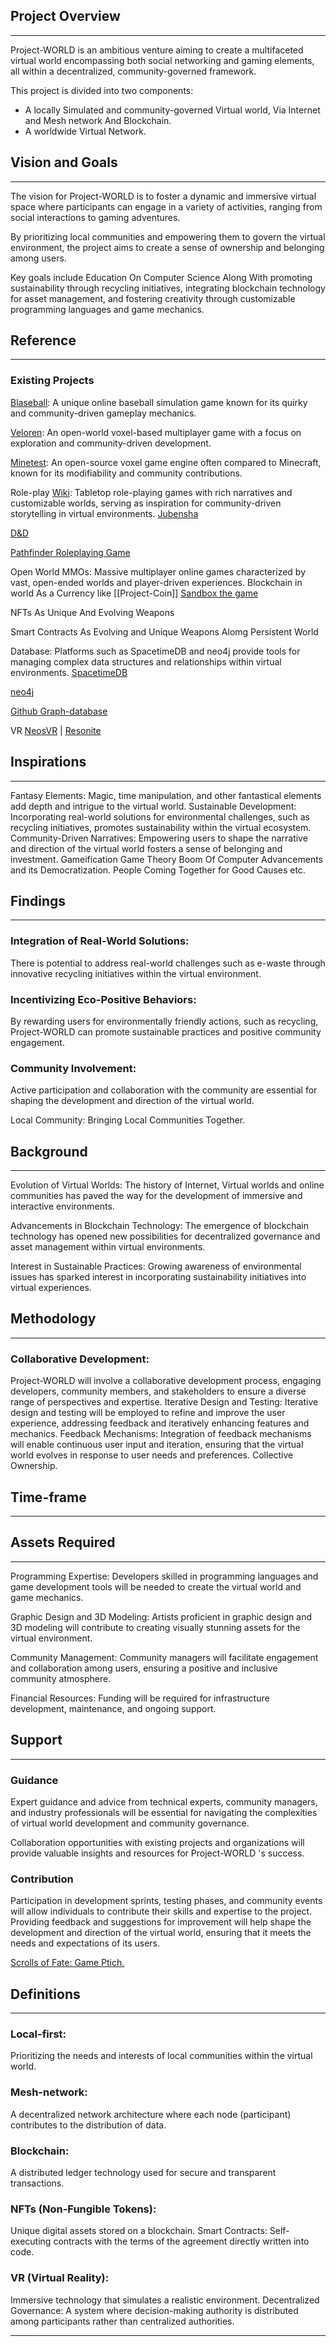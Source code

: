 ## Project Overview
---
Project-WORLD  is an ambitious venture aiming to create a multifaceted virtual world encompassing both social networking and gaming elements, all within a decentralized, community-governed framework.

This project is divided into two components:
- A locally Simulated and community-governed Virtual world, Via Internet and Mesh network And Blockchain.
- A worldwide Virtual Network.


## Vision and Goals
---
The vision for Project-WORLD  is to foster a dynamic and immersive virtual space where participants can engage in a variety of activities, ranging from social interactions to gaming adventures.

By prioritizing local communities and empowering them to govern the virtual environment, the project aims to create a sense of ownership and belonging among users.

Key goals include Education On Computer Science Along With promoting sustainability through recycling initiatives, integrating blockchain technology for asset management, and fostering creativity through customizable programming languages and game mechanics.


## Reference
---
### Existing Projects
[Blaseball](https://www.blaseball.wiki/w/Main_Page): 
A unique online baseball simulation game known for its quirky and community-driven gameplay mechanics.

[Veloren](https://gitlab.com/veloren): 
An open-world voxel-based multiplayer game with a focus on exploration and community-driven development.

[Minetest](https://www.minetest.net/): 
An open-source voxel game engine often compared to Minecraft, known for its modifiability and community contributions.

Role-play [Wiki](https://en.wikipedia.org/wiki/Role-playing_game): 
Tabletop role-playing games with rich narratives and customizable worlds, serving as inspiration for community-driven storytelling in virtual environments.
[Jubensha](https://en.wikipedia.org/wiki/Jubensha)

[D&D](https://dnd.wizards.com/)

[Pathfinder Roleplaying Game](https://en.wikipedia.org/wiki/Pathfinder_Roleplaying_Game)

Open World MMOs: 
Massive multiplayer online games characterized by vast, open-ended worlds and player-driven experiences.
Blockchain in world As a Currency like [[Project-Coin]]
[Sandbox the game](https://www.sandbox.game/en/)

NFTs As Unique And Evolving Weapons

Smart Contracts As Evolving and Unique Weapons Alomg Persistent World

Database: 
Platforms such as SpacetimeDB and neo4j provide tools for managing complex data structures and relationships within virtual environments.
[SpacetimeDB](https://github.com/ClockworkLabs/SpacetimeDB)

[neo4j](https://github.com/neo4j/neo4j)

[Github Graph-database](https://github.com/topics/graph-database)

VR
[NeosVR](https://en.wikipedia.org/wiki/NeosVR) | [Resonite](https://wiki.resonite.com/Main_Page)
	
## Inspirations
---
Fantasy Elements: Magic, time manipulation, and other fantastical elements add depth and intrigue to the virtual world.
Sustainable Development: Incorporating real-world solutions for environmental challenges, such as recycling initiatives, promotes sustainability within the virtual ecosystem. Community-Driven Narratives: Empowering users to shape the narrative and direction of the virtual world fosters a sense of belonging and investment.
Gameification
	Game Theory
Boom Of Computer Advancements and its Democratization.
People Coming Together for Good Causes etc.


## Findings
---
### Integration of Real-World Solutions: 
There is potential to address real-world challenges such as e-waste through innovative recycling initiatives within the virtual environment.

### Incentivizing Eco-Positive Behaviors: 
By rewarding users for environmentally friendly actions, such as recycling, Project-WORLD  can promote sustainable practices and positive community engagement.

### Community Involvement:
Active participation and collaboration with the community are essential for shaping the development and direction of the virtual world.

Local Community: Bringing Local Communities Together.


## Background
---
Evolution of Virtual Worlds: The history of Internet, Virtual worlds and online communities has paved the way for the development of immersive and interactive environments.

Advancements in Blockchain Technology: 
The emergence of blockchain technology has opened new possibilities for decentralized governance and asset management within virtual environments.

Interest in Sustainable Practices: 
Growing awareness of environmental issues has sparked interest in incorporating sustainability initiatives into virtual experiences.

## Methodology
---
### Collaborative Development: 
Project-WORLD will involve a collaborative development process, engaging developers, community members, and stakeholders to ensure a diverse range of perspectives and expertise.
	Iterative Design and Testing: Iterative design and testing will be employed to refine and improve the user experience, addressing feedback and iteratively enhancing features and mechanics.
	Feedback Mechanisms: Integration of feedback mechanisms will enable continuous user input and iteration, ensuring that the virtual world evolves in response to user needs and preferences.
	Collective Ownership.


## Time-frame
---

## Assets Required
---
Programming Expertise: 
Developers skilled in programming languages and game development tools will be needed to create the virtual world and game mechanics.

Graphic Design and 3D Modeling: 
Artists proficient in graphic design and 3D modeling will contribute to creating visually stunning assets for the virtual environment.

Community Management: 
Community managers will facilitate engagement and collaboration among users, ensuring a positive and inclusive community atmosphere.
		
Financial Resources: 
Funding will be required for infrastructure development, maintenance, and ongoing support.


## Support
---
### Guidance
Expert guidance and advice from technical experts, community managers, and industry professionals will be essential for navigating the complexities of virtual world development and community governance.

Collaboration opportunities with existing projects and organizations will provide valuable insights and resources for Project-WORLD 's success.

### Contribution
Participation in development sprints, testing phases, and community events will allow individuals to contribute their skills and expertise to the project.
Providing feedback and suggestions for improvement will help shape the development and direction of the virtual world, ensuring that it meets the needs and expectations of its users.

[Scrolls of Fate: Game Ptich.](https://www.reddit.com/user/aChangeSeeker/comments/18iet8x/a_naive_dream_of_world/?utm_source=share&utm_medium=web3x&utm_name=web3xcss&utm_term=1&utm_content=share_button)


## Definitions
---
### Local-first: 
Prioritizing the needs and interests of local communities within the virtual world.

### Mesh-network: 
A decentralized network architecture where each node (participant) contributes to the distribution of data.

### Blockchain:
A distributed ledger technology used for secure and transparent transactions.

### NFTs (Non-Fungible Tokens): 
Unique digital assets stored on a blockchain.
Smart Contracts: Self-executing contracts with the terms of the agreement directly written into code.

### VR (Virtual Reality): 
Immersive technology that simulates a realistic environment.
Decentralized Governance: 
A system where decision-making authority is distributed among participants rather than centralized authorities.

---